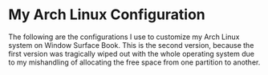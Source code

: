 # My Arch Linux Configuration
The following are the configurations I use to customize my Arch Linux system on Window Surface Book. This is the second version, because the first version was tragically wiped out with the whole operating system due to my mishandling of allocating the free space from one partition to another.
